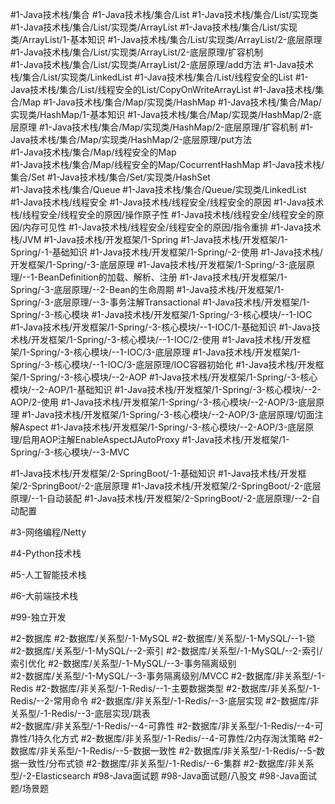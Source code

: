 #1-Java技术栈/集合
	#1-Java技术栈/集合/List 
		#1-Java技术栈/集合/List/实现类 
			#1-Java技术栈/集合/List/实现类/ArrayList
				#1-Java技术栈/集合/List/实现类/ArrayList/1-基本知识
				#1-Java技术栈/集合/List/实现类/ArrayList/2-底层原理
					#1-Java技术栈/集合/List/实现类/ArrayList/2-底层原理/扩容机制  
					#1-Java技术栈/集合/List/实现类/ArrayList/2-底层原理/add方法 
		#1-Java技术栈/集合/List/实现类/LinkedList 
		#1-Java技术栈/集合/List/线程安全的List 
			#1-Java技术栈/集合/List/线程安全的List/CopyOnWriteArrayList
	#1-Java技术栈/集合/Map
		#1-Java技术栈/集合/Map/实现类/HashMap 
			#1-Java技术栈/集合/Map/实现类/HashMap/1-基本知识
			#1-Java技术栈/集合/Map/实现类/HashMap/2-底层原理
				#1-Java技术栈/集合/Map/实现类/HashMap/2-底层原理/扩容机制
				#1-Java技术栈/集合/Map/实现类/HashMap/2-底层原理/put方法     
		#1-Java技术栈/集合/Map/线程安全的Map  
			#1-Java技术栈/集合/Map/线程安全的Map/CocurrentHashMap 
	#1-Java技术栈/集合/Set
		#1-Java技术栈/集合/Set/实现类/HashSet    
	#1-Java技术栈/集合/Queue 
		#1-Java技术栈/集合/Queue/实现类/LinkedList  
#1-Java技术栈/线程安全
#1-Java技术栈/线程安全/线程安全的原因
#1-Java技术栈/线程安全/线程安全的原因/操作原子性
#1-Java技术栈/线程安全/线程安全的原因/内存可见性
#1-Java技术栈/线程安全/线程安全的原因/指令重排 
#1-Java技术栈/JVM 
#1-Java技术栈/开发框架/1-Spring
	#1-Java技术栈/开发框架/1-Spring/-1-基础知识 
	#1-Java技术栈/开发框架/1-Spring/-2-使用 
	#1-Java技术栈/开发框架/1-Spring/-3-底层原理 
		#1-Java技术栈/开发框架/1-Spring/-3-底层原理/--1-BeanDefinition的加载、解析、注册 
		#1-Java技术栈/开发框架/1-Spring/-3-底层原理/--2-Bean的生命周期 
		#1-Java技术栈/开发框架/1-Spring/-3-底层原理/--3-事务注解Transactional 
	#1-Java技术栈/开发框架/1-Spring/-3-核心模块 
		#1-Java技术栈/开发框架/1-Spring/-3-核心模块/--1-IOC 
			#1-Java技术栈/开发框架/1-Spring/-3-核心模块/--1-IOC/1-基础知识 
			#1-Java技术栈/开发框架/1-Spring/-3-核心模块/--1-IOC/2-使用 
			#1-Java技术栈/开发框架/1-Spring/-3-核心模块/--1-IOC/3-底层原理
				#1-Java技术栈/开发框架/1-Spring/-3-核心模块/--1-IOC/3-底层原理/IOC容器初始化 
		#1-Java技术栈/开发框架/1-Spring/-3-核心模块/--2-AOP 
			#1-Java技术栈/开发框架/1-Spring/-3-核心模块/--2-AOP/1-基础知识
			#1-Java技术栈/开发框架/1-Spring/-3-核心模块/--2-AOP/2-使用 
			#1-Java技术栈/开发框架/1-Spring/-3-核心模块/--2-AOP/3-底层原理 
				#1-Java技术栈/开发框架/1-Spring/-3-核心模块/--2-AOP/3-底层原理/切面注解Aspect 
				#1-Java技术栈/开发框架/1-Spring/-3-核心模块/--2-AOP/3-底层原理/启用AOP注解EnableAspectJAutoProxy 
		#1-Java技术栈/开发框架/1-Spring/-3-核心模块/--3-MVC 
	
#1-Java技术栈/开发框架/2-SpringBoot/-1-基础知识
#1-Java技术栈/开发框架/2-SpringBoot/-2-底层原理 
	#1-Java技术栈/开发框架/2-SpringBoot/-2-底层原理/--1-自动装配 
	#1-Java技术栈/开发框架/2-SpringBoot/-2-底层原理/--2-自动配置 
	
#3-网络编程/Netty 

#4-Python技术栈 

#5-人工智能技术栈

#6-大前端技术栈

#99-独立开发

#2-数据库 
	#2-数据库/关系型/-1-MySQL
		#2-数据库/关系型/-1-MySQL/--1-锁      
		#2-数据库/关系型/-1-MySQL/--2-索引
			#2-数据库/关系型/-1-MySQL/--2-索引/索引优化 
		#2-数据库/关系型/-1-MySQL/--3-事务隔离级别  
			#2-数据库/关系型/-1-MySQL/--3-事务隔离级别/MVCC 
	#2-数据库/非关系型/-1-Redis 
		#2-数据库/非关系型/-1-Redis/--1-主要数据类型 
		#2-数据库/非关系型/-1-Redis/--2-常用命令 
		#2-数据库/非关系型/-1-Redis/--3-底层实现
			#2-数据库/非关系型/-1-Redis/--3-底层实现/跳表  
		#2-数据库/非关系型/-1-Redis/--4-可靠性 
			#2-数据库/非关系型/-1-Redis/--4-可靠性/1持久化方式 
			#2-数据库/非关系型/-1-Redis/--4-可靠性/2内存淘汰策略 
		#2-数据库/非关系型/-1-Redis/--5-数据一致性 
			#2-数据库/非关系型/-1-Redis/--5-数据一致性/分布式锁 
		#2-数据库/非关系型/-1-Redis/--6-集群 
		#2-数据库/非关系型/-2-Elasticsearch 
#98-Java面试题
	 #98-Java面试题/八股文
	 #98-Java面试题/场景题  


